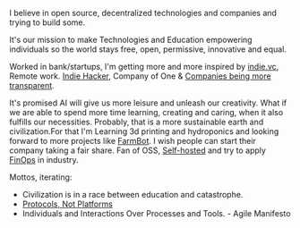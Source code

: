 
I believe in open source, decentralized technologies and companies and trying to build some.

It\'s our mission to make Technologies and Education empowering individuals so the world stays free, open, permissive, innovative and equal.

Worked in bank/startups, I'm getting more and more inspired by [indie.vc](http://indie.vc/), Remote work. [Indie Hacker](https://www.indiehackers.com/), Company of One & [Companies being more transparent](https://www.slideshare.net/Bufferapp/buffer-culture-04).

It\'s promised AI will give us more leisure and unleash our creativity. What if we are able to spend more time learning, creating and caring, when it also fulfills our necessities. Probably, that is a more sustainable earth and civilization.For that I'm Learning 3d printing and hydroponics and looking forward to more projects like [FarmBot](https://farm.bot/). I wish people can start their company taking a fair share. Fan of OSS, [Self-hosted](https://www.reddit.com/r/selfhosted/) and try to apply [FinOps](https://www.finops.org/) in industry.


Mottos, iterating:
- Civilization is in a race between education and catastrophe.
- [Protocols, Not Platforms](https://knightcolumbia.org/content/protocols-not-platforms-a-technological-approach-to-free-speech)
- Individuals and Interactions Over Processes and Tools. - Agile Manifesto
